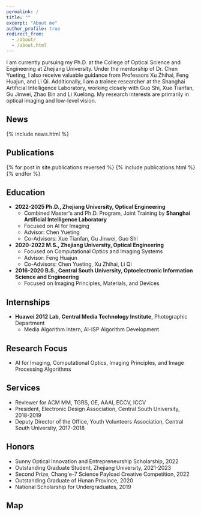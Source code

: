 ```yaml
---
permalink: /
title: ""
excerpt: "About me"
author_profile: true
redirect_from: 
  - /about/
  - /about.html
---
```

I am currently pursuing my Ph.D. at the College of Optical Science and Engineering at Zhejiang University. Under the mentorship of Dr. Chen Yueting, I also receive valuable guidance from Professors Xu Zhihai, Feng Huajun, and Li Qi. Additionally, I am a trainee researcher at the Shanghai Artificial Intelligence Laboratory, working closely with Guo Shi, Xue Tianfan, Gu Jinwei, Zhao Bin and Li Xuelong. My research interests are primarily in optical imaging and low-level vision.

## News
<style style="text/css">
  .news { font-size: 0.75em; }
</style>
{% include news.html %}

## Publications
<style style="text/css">
  .hoverTable {
    width: 85%;
    border-collapse: collapse;
    border: 0px;
  }
  .hoverTable td {
    padding: 7px;
    border: #4e95f4 0px solid;
  }
  .hoverTable tr {
    background: #ffffff;
  }
  .hoverTable tr:hover {
    background-color: #f7f7f7;
  }
</style>
{% for post in site.publications reversed %}
  {% include publications.html %}
{% endfor %}

## Education
<style style="text/css">
  .experiences { font-size: 1em; }
</style>
<div class="experiences">
  <ul>
    <li><b>2022-2025 Ph.D., Zhejiang University, Optical Engineering</b>
      <ul>
        <li>Combined Master's and Ph.D. Program, Joint Training by <b>Shanghai Artificial Intelligence Laboratory</b></li>
        <li>Focused on AI for Imaging</li>
        <li>Advisor: Chen Yueting</li>
        <li>Co-Advisors: Xue Tianfan, Gu Jinwei, Guo Shi</li>
      </ul>
    </li>
    <li><b>2020-2022 M.S., Zhejiang University, Optical Engineering</b>
      <ul>
        <li>Focused on Computational Optics and Imaging Systems</li>
        <li>Advisor: Feng Huajun</li>
        <li>Co-Advisors: Chen Yueting, Xu Zhihai, Li Qi</li>
      </ul>
    </li>
    <li><b>2016-2020 B.S., Central South University, Optoelectronic Information Science and Engineering</b>
      <ul>
        <li>Focused on Imaging Principles, Materials, and Devices</li>
      </ul>
    </li>
  </ul>
</div>

## Internships
<style style="text/css">
  .experiences { font-size: 1em; }
</style>
<div class="experiences">
  <ul>
    <li><b>Huawei 2012 Lab</b>, <b>Central Media Technology Institute</b>, Photographic Department
      <ul>
        <li>Media Algorithm Intern, AI-ISP Algorithm Development</li>
      </ul>
    </li>
  </ul>
</div>

## Research Focus
<style style="text/css">
  .experiences { font-size: 1em; }
</style>
<div class="experiences">
  <ul>
    <li>AI for Imaging, Computational Optics, Imaging Principles, and Image Processing Algorithms</li>
  </ul>
</div>

## Services
<style style="text/css">
  .experiences { font-size: 1em; }
</style>
<div class="experiences">
  <ul>
    <li>Reviewer for ACM MM, TGRS, OE, AAAI, ECCV, ICCV</li>
    <li>President, Electronic Design Association, Central South University, 2018-2019</li>
    <li>Deputy Director of the Office, Youth Volunteers Association, Central South University, 2017-2018</li>
  </ul>
</div>

## Honors
<style style="text/css">
  .experiences { font-size: 1em; }
</style>
<div class="experiences">
  <ul>
    <li>Sunny Optical Innovation and Entrepreneurship Scholarship, 2022</li>
    <li>Outstanding Graduate Student, Zhejiang University, 2021-2023</li>
    <li>Second Prize, Chang'e-7 Science Payload Creative Competition, 2022</li>
    <li>Outstanding Graduate of Hunan Province, 2020</li>
    <li>National Scholarship for Undergraduates, 2019</li>
  </ul>
</div>

## Map
<div align="left">
  <script type="text/javascript" id="clustrmaps" src="//clustrmaps.com/map_v2.js?d=xpVbL44eoe75JcgH_sR2JTn7R5yhjDwmG9mUxpyhOw0&cl=ffffff&w=400"></script>
</div>
